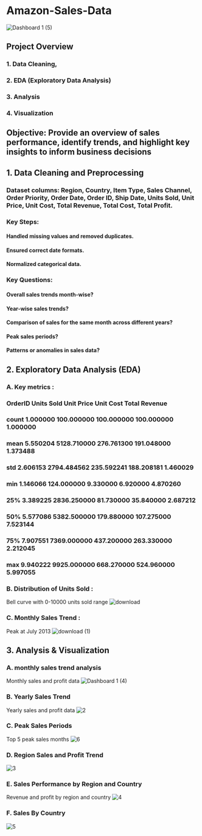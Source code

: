 # Amazon-Sales-Data
![Dashboard 1 (5)](https://github.com/kaifahmed2002/Amazon-Sales-Data/assets/92524691/7d9b004e-2b1a-48cd-835e-5a53793ce3a0)


## Project Overview

### 1. Data Cleaning, 
### 2. EDA (Exploratory Data Analysis)
### 3. Analysis 
### 4. Visualization


## Objective: Provide an overview of sales performance, identify trends, and highlight key insights to inform business decisions



## 1. Data Cleaning and Preprocessing

### Dataset columns: Region, Country, Item Type, Sales Channel, Order Priority, Order Date, Order ID, Ship Date, Units Sold, Unit Price, Unit Cost, Total Revenue, Total Cost, Total Profit.

### Key Steps:
#### Handled missing values and removed duplicates.
#### Ensured correct date formats.
#### Normalized categorical data.

### Key Questions:
#### Overall sales trends month-wise?
#### Year-wise sales trends?
#### Comparison of sales for the same month across different years?
#### Peak sales periods?
#### Patterns or anomalies in sales data?

## 2. Exploratory Data Analysis (EDA)

### A. Key metrics :
###        OrderID    Units Sold  Unit Price  Unit Cost   Total Revenue  
### count  1.000000   100.000000  100.000000  100.000000   1.000000 
### mean   5.550204  5128.710000  276.761300  191.048000   1.373488   
### std    2.606153  2794.484562  235.592241  188.208181   1.460029  
### min    1.146066   124.000000    9.330000    6.920000   4.870260   
### 25%    3.389225 2836.250000   81.730000   35.840000   2.687212  
### 50%    5.577086  5382.500000  179.880000  107.275000   7.523144  
### 75%    7.907551  7369.000000  437.200000  263.330000   2.212045 
### max    9.940222  9925.000000  668.270000  524.960000   5.997055 

### B. Distribution of Units Sold :
Bell curve with 0-10000 units sold range
![download](https://github.com/kaifahmed2002/Amazon-Sales-Data/assets/92524691/d23d712c-f15f-4db5-bc34-6ed5cb5615b9)

### C. Monthly Sales Trend :
Peak at July 2013
![download (1)](https://github.com/kaifahmed2002/Amazon-Sales-Data/assets/92524691/9fd9cc68-a2e7-40c2-9c84-4d17b4f19f2a)



## 3. Analysis & Visualization

### A. monthly sales trend analysis
Monthly sales and profit data
![Dashboard 1 (4)](https://github.com/kaifahmed2002/Amazon-Sales-Data/assets/92524691/b1cd0d99-17cc-4c09-a5ea-2a3161df746d)

### B. Yearly Sales Trend
Yearly sales and profit data
![2](https://github.com/kaifahmed2002/Amazon-Sales-Data/assets/92524691/aef6682e-7d8c-4c95-93ad-c4dbef0a3fe1)

### C. Peak Sales Periods
Top 5 peak sales months
![6](https://github.com/kaifahmed2002/Amazon-Sales-Data/assets/92524691/e17353d9-27a7-456f-9ce3-6187deb09a81)

### D. Region Sales and Profit Trend
![3](https://github.com/kaifahmed2002/Amazon-Sales-Data/assets/92524691/73244df1-0b4a-4825-a1a6-7d149243849f)

### E. Sales Performance by Region and Country
Revenue and profit by region and country
![4](https://github.com/kaifahmed2002/Amazon-Sales-Data/assets/92524691/6fa245b9-072d-4e6a-ba4f-6748636d3801)

### F. Sales By Country
![5](https://github.com/kaifahmed2002/Amazon-Sales-Data/assets/92524691/b1c4cd6f-2127-4a5d-90be-a5924787d381)







